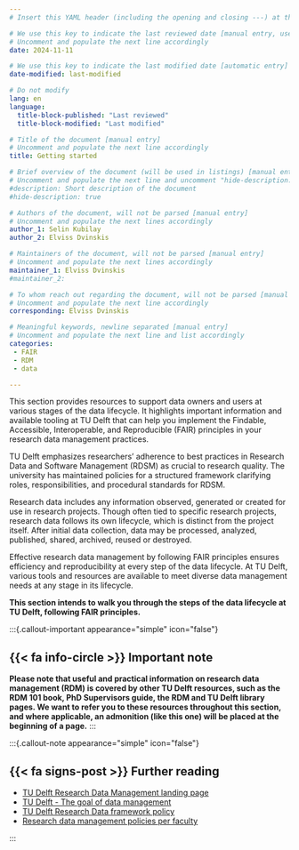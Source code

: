 ```yaml
---
# Insert this YAML header (including the opening and closing ---) at the beginning of the document and fill it out accordingly

# We use this key to indicate the last reviewed date [manual entry, use YYYY-MM-DD]
# Uncomment and populate the next line accordingly
date: 2024-11-11

# We use this key to indicate the last modified date [automatic entry]
date-modified: last-modified

# Do not modify
lang: en
language: 
  title-block-published: "Last reviewed"
  title-block-modified: "Last modified"

# Title of the document [manual entry]
# Uncomment and populate the next line accordingly
title: Getting started

# Brief overview of the document (will be used in listings) [manual entry]
# Uncomment and populate the next line and uncomment "hide-description: true".
#description: Short description of the document
#hide-description: true

# Authors of the document, will not be parsed [manual entry]
# Uncomment and populate the next lines accordingly
author_1: Selin Kubilay
author_2: Elviss Dvinskis

# Maintainers of the document, will not be parsed [manual entry]
# Uncomment and populate the next lines accordingly
maintainer_1: Elviss Dvinskis
#maintainer_2:

# To whom reach out regarding the document, will not be parsed [manual entry]
# Uncomment and populate the next line accordingly
corresponding: Elviss Dvinskis

# Meaningful keywords, newline separated [manual entry]
# Uncomment and populate the next line and list accordingly
categories: 
 - FAIR
 - RDM
 - data

---
```


This section provides resources to support data owners and users at various stages of the data lifecycle. It highlights important information and available tooling at TU Delft that can help you implement the Findable, Accessible, Interoperable, and Reproducible (FAIR) principles in your research data management practices.

TU Delft emphasizes researchers’ adherence to best practices in Research Data and Software Management (RDSM) as crucial to research quality. The university has maintained policies for a structured framework clarifying roles, responsibilities, and procedural standards for RDSM.

Research data includes any information observed, generated or created for use in research projects. Though often tied to specific research projects, research data follows its own lifecycle, which is distinct from the project itself. After initial data collection, data may be processed, analyzed, published, shared, archived, reused or destroyed.

Effective research data management by following FAIR principles ensures efficiency and reproducibility at every step of the data lifecycle. At TU Delft, various tools and resources are available to meet diverse data management needs at any stage in its lifecycle.

**This section intends to walk you through the steps of the data lifecycle at TU Delft, following FAIR principles.**

:::{.callout-important appearance="simple" icon="false"}
## {{< fa info-circle >}} Important note
**Please note that useful and practical information on research data management (RDM) is covered by other TU Delft resources, such as the RDM 101 book, PhD Supervisors guide, the RDM and TU Delft library pages. We want to refer you to these resources throughout this section, and where applicable, an admonition (like this one) will be placed at the beginning of a page.**
:::

:::{.callout-note appearance="simple" icon="false"}
## {{< fa signs-post >}} Further reading
- [TU Delft Research Data Management landing page](https://www.tudelft.nl/en/library/research-data-management)
- [TU Delft - The goal of data management](https://www.tudelft.nl/en/library/research-data-management/r/manage/the-goal-of-data-management)
- [TU Delft Research Data framework policy](http://doi.org/10.5281/zenodo.4088123)
- [Research data management policies per faculty](https://www.tudelft.nl/en/library/research-data-management/r/policies/tu-delft-faculty-policies/)

:::